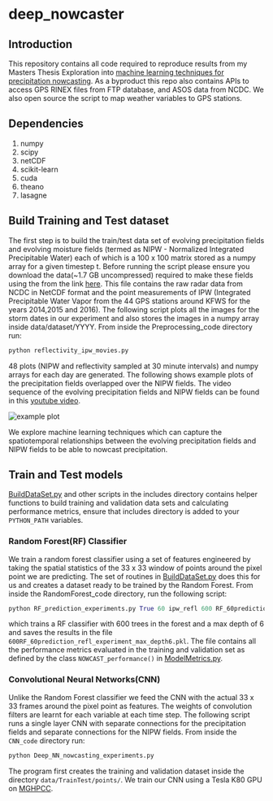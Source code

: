 # deep_nowcaster

## Introduction

This repository contains all code required to reproduce results from my Masters Thesis Exploration into [machine learning techniques for precipitation nowcasting](https://scholarworks.umass.edu/cgi/viewcontent.cgi?article=1501&context=masters_theses_2). As
a byproduct this repo also contains APIs to access GPS RINEX files from FTP database, and ASOS data from NCDC. We also open source
the script to map weather variables to GPS stations. 

## Dependencies

1. numpy 
2. scipy 
3. netCDF
4. scikit-learn
5. cuda
5. theano
6. lasagne

## Build Training and Test dataset

The first step is to build the train/test data set of evolving precipitation fields and evolving moisture fields (termed as NIPW - Normalized 
Integrated Precipitable Water) each of which is a 100 x 100 matrix stored as a numpy array for a given timestep t. Before running the script please ensure you
download the data(~1.7 GB uncompressed) required to make these fields using the from the link [here](http://emmy9.casa.umass.edu/gpsmet/deep_nowcaster/).
This file contains the raw radar data from NCDC in NetCDF format and the point measurements of IPW (Integrated Precipitable Water Vapor from the 44 GPS stations around KFWS
for the years 2014,2015 and 2016). The following script plots all the images for the storm dates in our experiment and also stores the images in a numpy array
inside data/dataset/YYYY. From inside the Preprocessing_code directory run:

```python
python reflectivity_ipw_movies.py
```
48 plots (NIPW and reflectivity sampled at 30 minute intervals) and numpy arrays for each day are generated. The following shows 
example plots of the precipitation fields overlapped over the NIPW fields. The video sequence of the evolving
precipitation fields and NIPW fields can be found in this [youtube video](https://www.youtube.com/watch?v=r_LATx7BdUQ). 

![example plot](https://github.com/adityanagara/deep_nowcaster/blob/master/Preprocessing_code/Plot_43.png)

We explore machine learning techniques which can capture the spatiotemporal relationships between the evolving precipitation fields
and NIPW fields to be able to nowcast precipitation.

## Train and Test models

[BuildDataSet.py](https://github.com/adityanagara/deep_nowcaster/blob/master/includes/BuildDataSet.py) and other scripts 
in the includes directory contains helper functions to build training and validation data sets and calculating performance
metrics, ensure that includes directory is added to your `PYTHON_PATH` variables. 

### Random Forest(RF) Classifier

We train a random forest classifier using a set of features engineered by taking the spatial statistics of the 33 x 33 window of 
points around the pixel point we are predicting. The set of routines in [BuildDataSet.py](https://github.com/adityanagara/deep_nowcaster/blob/master/includes/BuildDataSet.py)
does this for us and creates a dataset ready to be trained by the Random Forest. From inside the RandomForest_code directory, run
the following script:

```python
python RF_prediction_experiments.py True 60 ipw_refl 600 RF_60prediction_ipw_refl_experiment 6
```

which trains a RF classifier with 600 trees in the forest and a max depth of 6 and saves the results in the file `600RF_60prediction_refl_experiment_max_depth6.pkl`. 
The file contains all the performance metrics evaluated in the training and validation set as defined by the class `NOWCAST_performance()` in [ModelMetrics.py](https://github.com/adityanagara/deep_nowcaster/blob/master/includes/ModelMetrics.py). 

### Convolutional Neural Networks(CNN)

Unlike the Random Forest classifier we feed the CNN with the actual 33 x 33 frames around the pixel point as features. The weights of convolution
filters are learnt for each variable at each time step. The following script runs a single layer CNN with separate connections for the precipitation fields
and separate connections for the NIPW fields. From inside the `CNN_code` directory run:

```python
python Deep_NN_nowcasting_experiments.py
```
The program first creates the training and validation dataset inside the directory `data/TrainTest/points/`. We train our CNN using
a Tesla K80 GPU on [MGHPCC](http://www.mghpcc.org/). 


